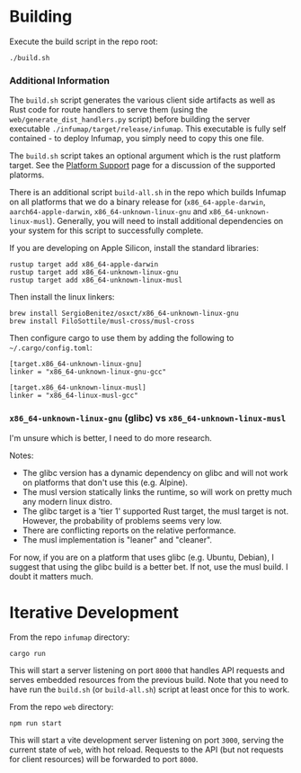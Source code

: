 # Building

Execute the build script in the repo root:

```
./build.sh
```

### Additional Information

The `build.sh` script generates the various client side artifacts as well as Rust code for route handlers to serve them (using the `web/generate_dist_handlers.py` script) before building the server executable `./infumap/target/release/infumap`. This executable is fully self contained - to deploy Infumap, you simply need to copy this one file.

The `build.sh` script takes an optional argument which is the rust platform target. See the [Platform Support](https://doc.rust-lang.org/rustc/platform-support.html) page for a discussion of the supported platorms.

There is an additional script `build-all.sh` in the repo which builds Infumap on all platforms that we do a binary release for (`x86_64-apple-darwin`, `aarch64-apple-darwin`, `x86_64-unknown-linux-gnu` and `x86_64-unknown-linux-musl`). Generally, you will need to install additional dependencies on your system for this script to successfully complete.

If you are developing on Apple Silicon, install the standard libraries:

```
rustup target add x86_64-apple-darwin
rustup target add x86_64-unknown-linux-gnu
rustup target add x86_64-unknown-linux-musl
```

Then install the linux linkers:

```
brew install SergioBenitez/osxct/x86_64-unknown-linux-gnu
brew install FiloSottile/musl-cross/musl-cross
```

Then configure cargo to use them by adding the following to `~/.cargo/config.toml`:

```
[target.x86_64-unknown-linux-gnu]
linker = "x86_64-unknown-linux-gnu-gcc"

[target.x86_64-unknown-linux-musl]
linker = "x86_64-linux-musl-gcc"
```

### `x86_64-unknown-linux-gnu` (glibc) vs `x86_64-unknown-linux-musl`

I'm unsure which is better, I need to do more research.

Notes:
- The glibc version has a dynamic dependency on glibc and will not work on platforms that don't use this (e.g. Alpine).
- The musl version statically links the runtime, so will work on pretty much any modern linux distro.
- The glibc target is a 'tier 1' supported Rust target, the musl target is not. However, the probability of problems seems very low.
- There are conflicting reports on the relative performance.
- The musl implementation is "leaner" and "cleaner".

For now, if you are on a platform that uses glibc (e.g. Ubuntu, Debian), I suggest that using the glibc build is a better bet. If not, use the musl build. I doubt it matters much.

# Iterative Development

From the repo `infumap` directory:

```
cargo run
```

This will start a server listening on port `8000` that handles API requests and serves embedded resources from the previous build. Note that you need to have run the `build.sh` (or `build-all.sh`) script at least once for this to work.

From the repo `web` directory:

```
npm run start
```

This will start a vite development server listening on port `3000`, serving the current state of `web`, with hot reload. Requests to the API (but not requests for client resources) will be forwarded to port `8000`.
